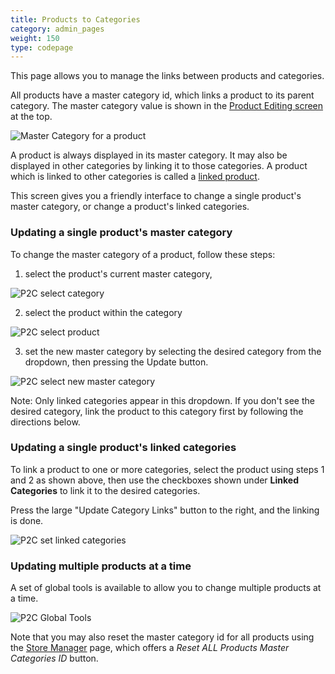 ```yaml
---
title: Products to Categories 
category: admin_pages
weight: 150
type: codepage
---
```


This page allows you to manage the links between products and categories. 

All products have a master category id, which links a product to its parent category.  The master category value is shown in the [Product Editing screen](/user/products/product_edit/) at the top. 

![Master Category for a product](/images/master_category.png)

A product is always displayed in its master category.  It may also be displayed in other categories by linking it to those categories.  A product which is linked to other categories is called a [linked product](/user/products/linked_product/).

This screen gives you a friendly interface to change a single product's master category, or change a product's linked categories. 

### Updating a single product's master category 
To change the master category of a product, follow these steps: 

1) select the product's current master category, 

![P2C select category](/images/p2c_select_cat.png) 

2) select the product within the category 

![P2C select product](/images/p2c_select_prod.png) 

3) set the new master category by selecting the desired category from the dropdown, then pressing the Update button.

![P2C select new master category](/images/p2c_select_new_mcat.png) 

Note: Only linked categories appear in this dropdown.  If you don't see the desired category, link the product to this category first by following the directions below. 

### Updating a single product's linked categories 

To link a product to one or more categories, select the product using steps 1 and 2 as shown above, then use the checkboxes shown under **Linked Categories** to link it to the desired categories. 

Press the large "Update Category Links" button to the right, and the linking is done.

![P2C set linked categories](/images/p2c_set_linked.png) 

### Updating multiple products at a time

A set of global tools is available to allow you to change multiple products at a time. 

![P2C Global Tools](/images/global_p2c.png) 

Note that you may also reset the master category id for all products using the [Store Manager](/user/admin_pages/tools/store_manager/) page, which offers a *Reset ALL Products Master Categories ID* button.

